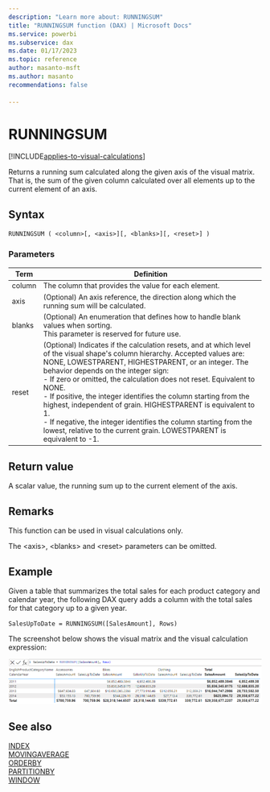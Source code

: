 ```yaml
---
description: "Learn more about: RUNNINGSUM"
title: "RUNNINGSUM function (DAX) | Microsoft Docs"
ms.service: powerbi
ms.subservice: dax
ms.date: 01/17/2023
ms.topic: reference
author: masanto-msft
ms.author: masanto
recommendations: false

---
```


# RUNNINGSUM

[!INCLUDE[applies-to-visual-calculations](includes/applies-to-visual-calculations.md)]

Returns a running sum calculated along the given axis of the visual matrix. That is, the sum of the given column calculated over all elements up to the current element of an axis.

## Syntax

```dax
RUNNINGSUM ( <column>[, <axis>][, <blanks>][, <reset>] )
```

### Parameters

|Term|Definition|
|--------|--------------|
|column|The column that provides the value for each element.|
|axis|(Optional) An axis reference, the direction along which the running sum will be calculated.|
|blanks|(Optional) An enumeration that defines how to handle blank values when sorting. </br>This parameter is reserved for future use.|
|reset|(Optional) Indicates if the calculation resets, and at which level of the visual shape's column hierarchy. Accepted values are: NONE, LOWESTPARENT, HIGHESTPARENT, or an integer. The behavior depends on the integer sign: </br> - If zero or omitted, the calculation does not reset. Equivalent to NONE. </br> - If positive, the integer identifies the column starting from the highest, independent of grain. HIGHESTPARENT is equivalent to 1. </br> - If negative, the integer identifies the column starting from the lowest, relative to the current grain. LOWESTPARENT is equivalent to -1. |

## Return value

A scalar value, the running sum up to the current element of the axis.

## Remarks

This function can be used in visual calculations only.

The \<axis>, \<blanks> and \<reset> parameters can be omitted.

## Example

Given a table that summarizes the total sales for each product category and calendar year, the following DAX query adds a column with the total sales for that category up to a given year.

```dax
SalesUpToDate = RUNNINGSUM([SalesAmount], Rows)
```

The screenshot below shows the visual matrix and the visual calculation expression:

![DAX visual calculation](media/dax-queries/dax-visualcalc-runningsum.png)

## See also

[INDEX](index-function-dax.md)  
[MOVINGAVERAGE](movingaverage-function-dax.md)  
[ORDERBY](orderby-function-dax.md)  
[PARTITIONBY](partitionby-function-dax.md)  
[WINDOW](window-function-dax.md)  
